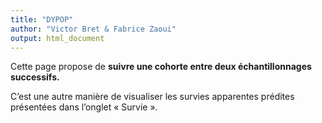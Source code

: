 ```yaml
---
title: "DYPOP"
author: "Victor Bret & Fabrice Zaoui"
output: html_document
---
```


Cette page propose de **suivre une cohorte entre deux échantillonnages successifs.**

C’est une autre manière de visualiser les survies apparentes prédites présentées dans l’onglet « Survie ».
